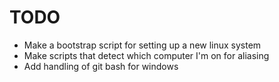 # TODO
- Make a bootstrap script for setting up a new linux system
- Make scripts that detect which computer I'm on for aliasing
- Add handling of git bash for windows
